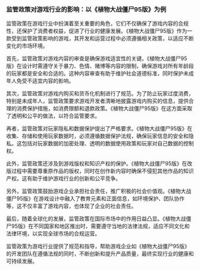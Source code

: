 ### 监管政策对游戏行业的影响：以《植物大战僵尸95版》为例

监管政策在游戏行业中扮演着至关重要的角色，它们不仅确保了游戏内容的合规性，还保护了消费者权益，促进了行业的健康发展。《植物大战僵尸95版》作为一款受到监管政策影响的游戏，其开发和运营过程中必须遵循相关政策，以适应不断变化的市场环境。

首先，监管政策对游戏内容的审查是确保游戏适宜性的关键。《植物大战僵尸95版》在设计时需遵守关于暴力、色情、赌博等内容的限制，确保游戏对所有年龄段的玩家都是安全和合适的。这种内容审查有助于维护社会道德标准，同时保护未成年人免受不适宜内容的影响。

其次，监管政策对游戏内购买和货币化机制进行了规范。为了防止玩家过度消费，特别是未成年人，监管政策要求游戏开发者清晰地披露游戏内购买的信息，提供合理的消费保护措施，如消费限额和退款政策。《植物大战僵尸95版》在这方面采取了透明和公平的做法，以符合监管要求。

再者，监管政策对玩家隐私和数据保护提出了严格要求。《植物大战僵尸95版》在收集、存储和使用玩家数据时，必须遵循数据保护法规，确保玩家信息的安全和隐私。这包括对玩家数据的加密处理、透明的数据使用政策和玩家对自己数据的控制权。

此外，监管政策还涉及到游戏版权和知识产权的保护。《植物大战僵尸95版》在改版过程中需要尊重原作品的版权，同时在创作新内容时确保不侵犯其他作品的知识产权。这有助于维护游戏行业的创新和公平竞争。

另外，监管政策鼓励游戏企业承担社会责任，推广积极的社会价值观。《植物大战僵尸95版》在游戏设计中融入了教育元素和正面信息，如环境保护、团队协作等，这不仅丰富了游戏内容，也体现了企业的社会责任。

最后，随着全球化的发展，监管政策在国际市场中的作用日益凸显。《植物大战僵尸95版》在不同国家和地区推出时，需要遵守当地的法律法规，适应不同文化和法律环境，以实现全球市场的合规运营。

监管政策为游戏行业提供了规范和指导，帮助游戏企业如《植物大战僵尸95版》的开发团队在遵循法规的同时，不断创新和提升产品质量，最终实现行业的健康和可持续发展。